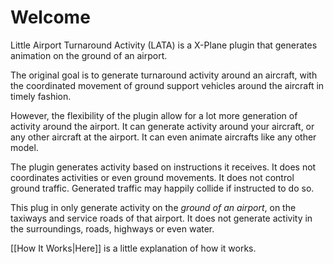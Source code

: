
# Welcome

Little Airport Turnaround Activity (LATA) is a X-Plane plugin that generates animation on the ground of an airport.

The original goal is to generate turnaround activity around an aircraft, with the coordinated movement of ground support vehicles around the aircraft in timely fashion.

However, the flexibility of the plugin allow for a lot more generation of activity around the airport. It can generate activity around your aircraft, or any other aircraft at the airport. It can even animate aircrafts like any other model.

The plugin generates activity based on instructions it receives. It does not coordinates activities or even ground movements. It does not control ground traffic. Generated traffic may happily collide if instructed to do so.

This plug in only generate activity on the *ground of an airport*, on the taxiways and service roads of that airport. It does not generate activity in the surroundings, roads, highways or even water.

[[How It Works|Here]] is a little explanation of how it works.
